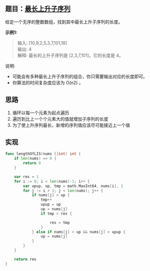 ## 题目：[最长上升子序列](https://leetcode-cn.com/problems/longest-increasing-subsequence/)

给定一个无序的整数数组，找到其中最长上升子序列的长度。

**示例1:**
>输入: [10,9,2,5,3,7,101,18]  
>输出: 4   
>解释: 最长的上升子序列是 [2,3,7,101]，它的长度是 4。

说明:
* 可能会有多种最长上升子序列的组合，你只需要输出对应的长度即可。
* 你算法的时间复杂度应该为 O(n2) 。
     
## 思路
1. 循环以每一个元素为起点遍历
2. 遍历到比上一个个元素大的值就增加子序列的长度
3. 为了使上升序列最长，新增的序列值应该尽可能接近上一个值

## 实现
```go
func lengthOfLIS(nums []int) int {
	if len(nums) == 0 {
		return 0
	}

	var res = 1
	for i := 0; i < len(nums)-1; i++ {
		var upup, up, tmp = math.MaxInt64, nums[i], 1
		for j := i + 1; j < len(nums); j++ {
			if nums[j] > up {
				tmp++
				upup = up
				up = nums[j]
				if tmp > res {

					res = tmp
				}
			} else if nums[j] < up && nums[j] > upup {
				up = nums[j]
			}
		}
	}

	return res
}

```